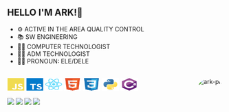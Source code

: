 ## HELLO I'M ARK!👋
- ⚙ ACTIVE IN THE AREA QUALITY CONTROL
- 📚 SW ENGINEERING
- 👨‍🎓 COMPUTER TECHNOLOGIST
- 👨‍🎓 ADM TECHNOLOGIST
- 🧑🏻 PRONOUN: ELE/DELE



<div style="display: inline_block"><br>
  <img align="center" alt="ark-Js" height="30" width="40" src="https://raw.githubusercontent.com/devicons/devicon/master/icons/javascript/javascript-plain.svg">
  <img align="center" alt="ark-Ts" height="30" width="40" src="https://raw.githubusercontent.com/devicons/devicon/master/icons/typescript/typescript-plain.svg">
  <img align="center" alt="ark-React" height="30" width="40" src="https://raw.githubusercontent.com/devicons/devicon/master/icons/react/react-original.svg">
  <img align="center" alt="ark-HTML" height="30" width="40" src="https://raw.githubusercontent.com/devicons/devicon/master/icons/html5/html5-original.svg">
  <img align="center" alt="ark-CSS" height="30" width="40" src="https://raw.githubusercontent.com/devicons/devicon/master/icons/css3/css3-original.svg">
  <img align="center" alt="ark-Python" height="30" width="40" src="https://raw.githubusercontent.com/devicons/devicon/master/icons/python/python-original.svg">
  <img align="center" alt="ark-Csharp" height="30" width="40" src="https://raw.githubusercontent.com/devicons/devicon/master/icons/csharp/csharp-original.svg">
  <img align="right" alt="ark-pic" height="150" style="border-radius:50px;" src="">
</div>

</br>

<div> 
 <a href="https://www.instagram.com/avliskra/" target="_blank"><img src="https://img.shields.io/badge/-Instagram-%23E4405F?style=for-the-badge&logo=instagram&logoColor=white" target="_blank"></a>
 <a href="https://discord.gg/wagxzStdcR" target="_blank"><img src="https://img.shields.io/badge/Discord-7289DA?style=for-the-badge&logo=discord&logoColor=white" target="_blank"></a> 
  <a href = "ARKADS2738@GMAIL.COM"><img src="https://img.shields.io/badge/-Gmail-%23333?style=for-the-badge&logo=gmail&logoColor=white" target="_blank"></a>
  <a href="https://www.linkedin.com/in/arksilva/" target="_blank"><img src="https://img.shields.io/badge/-LinkedIn-%230077B5?style=for-the-badge&logo=linkedin&logoColor=white" target="_blank"></a> 
  
</div>
